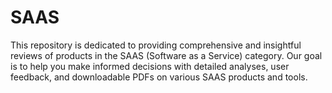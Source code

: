 # SAAS
This repository is dedicated to providing comprehensive and insightful reviews of products in the SAAS (Software as a Service) category. Our goal is to help you make informed decisions with detailed analyses, user feedback, and downloadable PDFs on various SAAS products and tools.
